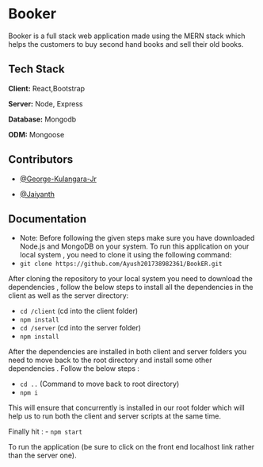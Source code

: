 # Booker

Booker is a full stack web application made using the MERN stack which helps the customers to buy second hand books and sell their old books.

## Tech Stack

**Client:** React,Bootstrap

**Server:** Node, Express

**Database:** Mongodb

**ODM:** Mongoose


## Contributors

- [@George-Kulangara-Jr](https://github.com/George-Kulangara-Jr)

- [@Jaiyanth](https://github.com/Jaiyanth0)


## Documentation

- Note: Before following the given steps make sure you have downloaded Node.js and MongoDB on your system.
To run this application on your local system , you need to clone it using the following command:
- `git clone https://github.com/Ayush201738982361/BookER.git`

After cloning the repository to your local system you need to download the dependencies , follow the below steps to install all the dependencies in the client as well as the server directory:

- `cd /client` (cd into the client folder)
- `npm install`
- `cd /server` (cd into the server folder)
- `npm install`

After the dependencies are installed in both client and server folders you need to move back to the root directory and install some other dependencies . Follow the below steps :

- `cd ..` (Command to move back to root directory)
- `npm i`

This will ensure that concurrently is installed in our root folder which will help us to run both the client and server scripts at the same time.

Finally hit : - `npm start`

To run the application (be sure to click on the front end localhost link rather than the server one).
